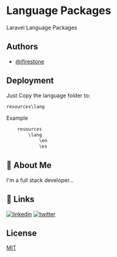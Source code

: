 
# Language Packages

Laravel Language Packages

## Authors

- [@ifirestone](https://www.github.com/ifirestone)

  
## Deployment

Just Copy the language folder to:

```bash
resources\lang 
```


Example
```bash
    resources
        \lang 
            \en
            \es
```


## 🚀 About Me
I'm a full stack developer...

  
## 🔗 Links
[![linkedin](https://img.shields.io/badge/linkedin-0A66C2?style=for-the-badge&logo=linkedin&logoColor=white)](https://www.linkedin.com/ifirestone)
[![twitter](https://img.shields.io/badge/twitter-1DA1F2?style=for-the-badge&logo=twitter&logoColor=white)](https://twitter.com/ijfirestone)

  
## License

[MIT](https://choosealicense.com/licenses/mit/)

  
